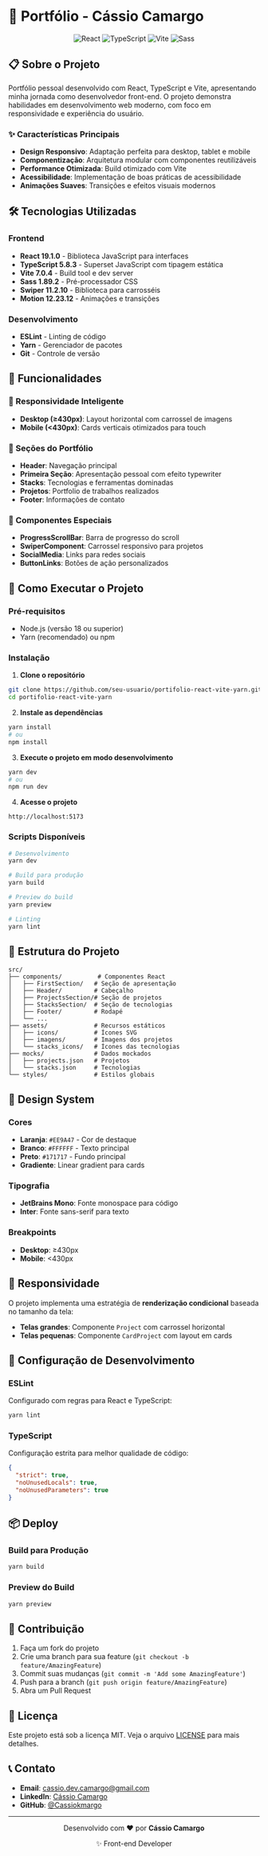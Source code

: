 # 🚀 Portfólio - Cássio Camargo

<div align="center">
  <img src="https://img.shields.io/badge/React-19.1.0-61DAFB?style=for-the-badge&logo=react" alt="React" />
  <img src="https://img.shields.io/badge/TypeScript-5.8.3-3178C6?style=for-the-badge&logo=typescript" alt="TypeScript" />
  <img src="https://img.shields.io/badge/Vite-7.0.4-646CFF?style=for-the-badge&logo=vite" alt="Vite" />
  <img src="https://img.shields.io/badge/Sass-1.89.2-CC6699?style=for-the-badge&logo=sass" alt="Sass" />
</div>

## 📋 Sobre o Projeto

Portfólio pessoal desenvolvido com React, TypeScript e Vite, apresentando minha jornada como desenvolvedor front-end. O projeto demonstra habilidades em desenvolvimento web moderno, com foco em responsividade e experiência do usuário.

### ✨ Características Principais

- **Design Responsivo**: Adaptação perfeita para desktop, tablet e mobile
- **Componentização**: Arquitetura modular com componentes reutilizáveis
- **Performance Otimizada**: Build otimizado com Vite
- **Acessibilidade**: Implementação de boas práticas de acessibilidade
- **Animações Suaves**: Transições e efeitos visuais modernos

## 🛠️ Tecnologias Utilizadas

### Frontend

- **React 19.1.0** - Biblioteca JavaScript para interfaces
- **TypeScript 5.8.3** - Superset JavaScript com tipagem estática
- **Vite 7.0.4** - Build tool e dev server
- **Sass 1.89.2** - Pré-processador CSS
- **Swiper 11.2.10** - Biblioteca para carrosséis
- **Motion 12.23.12** - Animações e transições

### Desenvolvimento

- **ESLint** - Linting de código
- **Yarn** - Gerenciador de pacotes
- **Git** - Controle de versão

## 🎯 Funcionalidades

### 📱 Responsividade Inteligente

- **Desktop (≥430px)**: Layout horizontal com carrossel de imagens
- **Mobile (<430px)**: Cards verticais otimizados para touch

### 🎨 Seções do Portfólio

- **Header**: Navegação principal
- **Primeira Seção**: Apresentação pessoal com efeito typewriter
- **Stacks**: Tecnologias e ferramentas dominadas
- **Projetos**: Portfolio de trabalhos realizados
- **Footer**: Informações de contato

### 🎪 Componentes Especiais

- **ProgressScrollBar**: Barra de progresso do scroll
- **SwiperComponent**: Carrossel responsivo para projetos
- **SocialMedia**: Links para redes sociais
- **ButtonLinks**: Botões de ação personalizados

## 🚀 Como Executar o Projeto

### Pré-requisitos

- Node.js (versão 18 ou superior)
- Yarn (recomendado) ou npm

### Instalação

1. **Clone o repositório**

```bash
git clone https://github.com/seu-usuario/portifolio-react-vite-yarn.git
cd portifolio-react-vite-yarn
```

2. **Instale as dependências**

```bash
yarn install
# ou
npm install
```

3. **Execute o projeto em modo desenvolvimento**

```bash
yarn dev
# ou
npm run dev
```

4. **Acesse o projeto**

```
http://localhost:5173
```

### Scripts Disponíveis

```bash
# Desenvolvimento
yarn dev

# Build para produção
yarn build

# Preview do build
yarn preview

# Linting
yarn lint
```

## 📁 Estrutura do Projeto

```
src/
├── components/          # Componentes React
│   ├── FirstSection/   # Seção de apresentação
│   ├── Header/         # Cabeçalho
│   ├── ProjectsSection/# Seção de projetos
│   ├── StacksSection/  # Seção de tecnologias
│   ├── Footer/         # Rodapé
│   └── ...
├── assets/             # Recursos estáticos
│   ├── icons/          # Ícones SVG
│   ├── imagens/        # Imagens dos projetos
│   └── stacks_icons/   # Ícones das tecnologias
├── mocks/              # Dados mockados
│   ├── projects.json   # Projetos
│   └── stacks.json     # Tecnologias
└── styles/             # Estilos globais
```

## 🎨 Design System

### Cores

- **Laranja**: `#EE9A47` - Cor de destaque
- **Branco**: `#FFFFFF` - Texto principal
- **Preto**: `#171717` - Fundo principal
- **Gradiente**: Linear gradient para cards

### Tipografia

- **JetBrains Mono**: Fonte monospace para código
- **Inter**: Fonte sans-serif para texto

### Breakpoints

- **Desktop**: ≥430px
- **Mobile**: <430px

## 📱 Responsividade

O projeto implementa uma estratégia de **renderização condicional** baseada no tamanho da tela:

- **Telas grandes**: Componente `Project` com carrossel horizontal
- **Telas pequenas**: Componente `CardProject` com layout em cards

## 🔧 Configuração de Desenvolvimento

### ESLint

Configurado com regras para React e TypeScript:

```bash
yarn lint
```

### TypeScript

Configuração estrita para melhor qualidade de código:

```json
{
  "strict": true,
  "noUnusedLocals": true,
  "noUnusedParameters": true
}
```

## 📦 Deploy

### Build para Produção

```bash
yarn build
```

### Preview do Build

```bash
yarn preview
```

## 🤝 Contribuição

1. Faça um fork do projeto
2. Crie uma branch para sua feature (`git checkout -b feature/AmazingFeature`)
3. Commit suas mudanças (`git commit -m 'Add some AmazingFeature'`)
4. Push para a branch (`git push origin feature/AmazingFeature`)
5. Abra um Pull Request

## 📄 Licença

Este projeto está sob a licença MIT. Veja o arquivo [LICENSE](LICENSE) para mais detalhes.

## 📞 Contato

- **Email**: cassio.dev.camargo@gmail.com
- **LinkedIn**: [Cássio Camargo](https://linkedin.com/in/cassio-c-camargo)
- **GitHub**: [@Cassiokmargo](https://github.com/Cassiokmargo)

---

<div align="center">
  <p>Desenvolvido com ❤️ por <strong>Cássio Camargo</strong></p>
  <p>✨ Front-end Developer</p>
</div>
